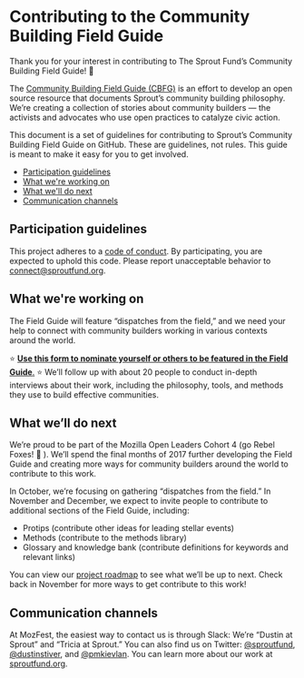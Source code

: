 # Contributing to the Community Building Field Guide

Thank you for your interest in contributing to The Sprout Fund’s Community Building Field Guide! :tada: 

The [Community Building Field Guide (CBFG)](README.md) is an effort to develop an open source resource that documents Sprout’s community building philosophy. We’re creating a collection of stories about community builders — the activists and advocates who use open practices to catalyze civic action.

This document is a set of guidelines for contributing to Sprout’s Community Building Field Guide on GitHub. These are guidelines, not rules. This guide is meant to make it easy for you to get involved.

* [Participation guidelines](#participation-guidelines)
* [What we're working on](#what-were-working-on)
* [What we'll do next](#what-well-do-next)
* [Communication channels](#communication-channels)

## Participation guidelines

This project adheres to a [code of conduct](CODEOFCONDUCT.md). By participating, you are expected to uphold this code. Please report unacceptable behavior to connect@sproutfund.org.

## What we're working on

The Field Guide will feature “dispatches from the field,” and we need your help to connect with community builders working in various contexts around the world. 

⭐️  [**Use this form to nominate yourself or others to be featured in the Field Guide**.](http://sproutfund.org/dispatch) ⭐️  We’ll follow up with about 20 people to conduct in-depth interviews about their work, including the philosophy, tools, and methods they use to build effective communities. 

## What we’ll do next

We’re proud to be part of the Mozilla Open Leaders Cohort 4 (go Rebel Foxes! 🦊 ). We’ll spend the final months of 2017 further developing the Field Guide and creating more ways for community builders around the world to contribute to this work. 

In October, we’re focusing on gathering “dispatches from the field.” In November and December, we expect to invite people to contribute to additional sections of the Field Guide, including: 
* Protips (contribute other ideas for leading stellar events)
* Methods (contribute to the methods library) 
* Glossary and knowledge bank (contribute definitions for keywords and relevant links)

You can view our [project roadmap](ROADMAP.md) to see what we’ll be up to next. Check back in November for more ways to get contribute to this work!

## Communication channels

At MozFest, the easiest way to contact us is through Slack: We’re “Dustin at Sprout” and “Tricia at Sprout.” You can also find us on Twitter: [@sproutfund](http://twitter.com/sproutfund), [@dustinstiver](http://twitter.com/dustinstiver), and [@pmkievlan](http://twitter.com/pmkievlan). You can learn more about our work at [sproutfund.org](http://sproutfund.org).
